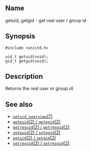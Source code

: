## Name

getuid, getgid - get real user / group id

## Synopsis

```**c++
#include <unistd.h>

uid_t getuid(void);
gid_t getgid(void);
```

## Description

Returns the real user or group id.

## See also

* [`setuid_overview`(7)](help://man/7/setuid_overview)
* [`geteuid`(2) / `getegid`(2)](help://man/2/geteuid)
* [`getresuid`(2) / `getresgid`(2)](help://man/2/getresuid)
* [`seteuid`(2) / `setegid`(2)](help://man/2/seteuid)
* [`setuid`(2) / `setgid`(2)](help://man/2/setuid)
* [`setresuid`(2) / `setresgid`(2)](help://man/2/setresuid)
